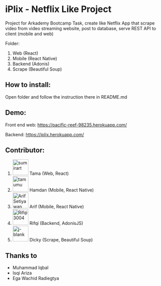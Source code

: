 # iPlix - Netflix Like Project 

Project for Arkademy Bootcamp Task, create like Netflix App that scrape video from video streaming website, post to database, serve REST API to client (mobile and web)

Folder:
1. Web (React)
2. Mobile (React Native)
3. Backend (Adonis)
4. Scrape (Beautiful Soup)


## How to install: 
Open folder and follow the instruction there in README.md 


## Demo: 
Front end web:
https://pacific-reef-98235.herokuapp.com/

Backend:
https://iplix.herokuapp.com/

## Contributor:
1. <a href="https://github.com/sumirart"><img src="https://avatars3.githubusercontent.com/u/13829473" title="sumirart" width="50" height="50"></a> Tama (Web, React)
2. <a href="https://github.com/tamumu"><img src="https://avatars1.githubusercontent.com/u/17215035" title="tamumu" width="50" height="50"></a> Hamdan (Mobile, React Native)
3. <a href="https://github.com/ArifSetiyawan"><img src="https://avatars2.githubusercontent.com/u/45303232" title="ArifSetiyawan" width="50" height="50"></a> Arif (Mobile, React Native)
4. <a href="https://github.com/Rifqi3004"><img src="https://avatars3.githubusercontent.com/u/23551497" title="Rifqi3004" width="50" height="50"></a> Rifqi (Backend, AdonisJS)
5. <a href="https://github.com/j-blank"><img src="https://avatars0.githubusercontent.com/u/33077104?s=460&v=4" title="j-blank" width="50" height="50"></a> Dicky (Scrape, Beautiful Soup)

## Thanks to
- Muhammad Iqbal
- Isqi Ariza
- Ega Wachid Radiegtya
